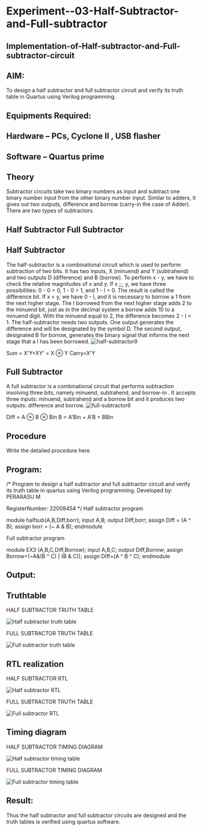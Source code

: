 # Experiment--03-Half-Subtractor-and-Full-subtractor
## Implementation-of-Half-subtractor-and-Full-subtractor-circuit
## AIM:
To design a half subtractor and full subtractor circuit and verify its truth table in Quartus using Verilog programming.

## Equipments Required:
## Hardware – PCs, Cyclone II , USB flasher
## Software – Quartus prime
## Theory
Subtractor circuits take two binary numbers as input and subtract one binary number input from the other binary number input. Similar to adders, it gives out two outputs, difference and borrow (carry-in the case of Adder). There are two types of subtractors.

## Half Subtractor Full Subtractor
## Half Subtractor
The half-subtractor is a combinational circuit which is used to perform subtraction of two bits. It has two inputs, X (minuend) and Y (subtrahend) and two outputs D (difference) and B (borrow). To perform x - y, we have to check the relative magnitudes of x and y. If x ;;, y, we have three possibilities: 0 - 0 = 0, 1 - 0 = 1, and 1 - I = 0. The result is called the difference bit. If x < y, we have 0 - I, and it is necessary to borrow a 1 from the next higher stage. The I borrowed from the next higher stage adds 2 to the minuend bit, just as in the decimal system a borrow adds 10 to a minuend digit. With the minuend equal to 2, the difference becomes 2 - I = 1. The half-subtractor needs two outputs. One output generates the difference and will be designated by the symbol D. The second output, designated B for borrow, generates the binary signal that informs the next stage that a I has been borrowed.
![half-subtractor9](https://user-images.githubusercontent.com/36288975/166112538-58c3bc7c-ee5d-4e6a-ac8d-8e8328efe27a.png)


Sum = X'Y+XY' = X ⊕ Y
Carry=X'Y

## Full Subtractor
A full subtractor is a combinational circuit that performs subtraction involving three bits, namely minuend, subtrahend, and borrow-in . It accepts three inputs: minuend, subtrahend and a borrow bit and it produces two outputs: difference and borrow. 
![full-subtractor6](https://user-images.githubusercontent.com/36288975/166112541-24c68359-3de8-4674-ae22-8272ffc385ed.png)


Diff = A ⊕ B ⊕ Bin B = A'Bin + A'B + BBin

## Procedure



Write the detailed procedure here 


## Program:
/*
Program to design a half subtractor and full subtractor circuit and verify its truth table in quartus using Verilog programming.
Developed by: PERARASU M

RegisterNumber:  22008454
*/
Half subtractor program

module halfsub(A,B,Diff,borr);
input A,B;
output Diff,borr;
assign Diff = (A ^ B);
assign borr = (~ A & B);
endmodule

Full subtractor program

module EX3 (A,B,C,Diff,Borrow);
input A,B,C;
output Diff,Borrow;
assign Borrow=(~A&(B ^ C) | (B & C));
assign Diff=(A ^ B ^ C);
endmodule

## Output:

## Truthtable
HALF SUBTRACTOR TRUTH TABLE

![Half subtractor truth table](https://user-images.githubusercontent.com/118348589/210603640-8e22d49f-7056-43cb-bbb2-b2305bebb6b8.png)

FULL SUBTRACTOR TRUTH TABLE

![Full subtractor truth table](https://user-images.githubusercontent.com/118348589/210603867-029af8b6-962a-4825-b035-7b8abcd61b66.png)

##  RTL realization
HALF SUBTRACTOR RTL

![Half subtractor RTL](https://user-images.githubusercontent.com/118348589/210604048-d89bfbbc-dfdb-4e6e-9981-28ed7d545fc4.png)

FULL SUBTRACTOR TRUTH TABLE

![Full subtractor RTL](https://user-images.githubusercontent.com/118348589/210604177-add31f46-7051-4cef-b874-5c46b5c3e730.png)


## Timing diagram 
HALF SUBTRACTOR TIMING DIAGRAM

![Half subtractor timing table](https://user-images.githubusercontent.com/118348589/210604342-5ba62c4d-06fa-4fa0-a22f-41a3b11a060a.png)

FULL SUBTRACTOR TIMING DIAGRAM

![Full subtractor timing table](https://user-images.githubusercontent.com/118348589/210604453-9461ff3d-6253-4f5e-a281-2a0a17d6e4e5.png)


## Result:
Thus the half subtractor and full subtractor circuits are designed and the truth tables is verified using quartus software.
